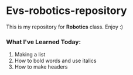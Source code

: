 # Evs-robotics-repository
This is my repository for **Robotics** class. Enjoy :)
### What I've Learned Today:
1. Making a list
1. How to bold words and use italics
1. How to make headers
